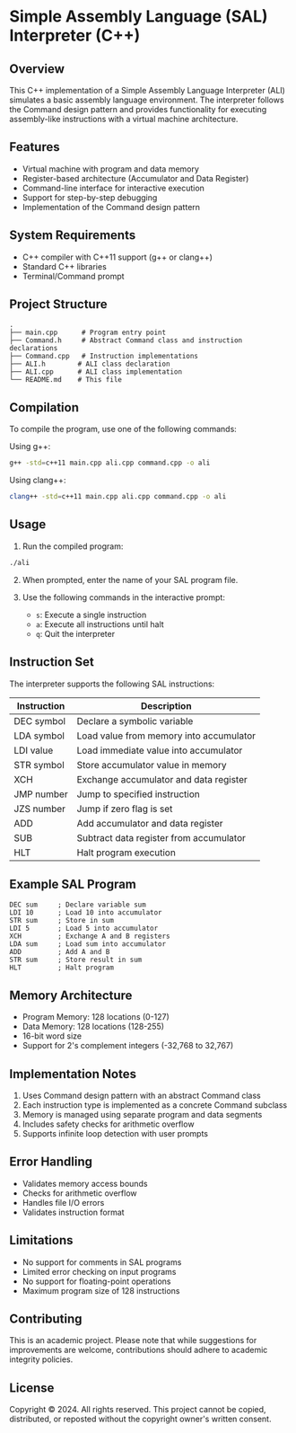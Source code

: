 # Simple Assembly Language (SAL) Interpreter (C++)

## Overview
This C++ implementation of a Simple Assembly Language Interpreter (ALI) simulates a basic assembly language environment. The interpreter follows the Command design pattern and provides functionality for executing assembly-like instructions with a virtual machine architecture.

## Features
- Virtual machine with program and data memory
- Register-based architecture (Accumulator and Data Register)
- Command-line interface for interactive execution
- Support for step-by-step debugging
- Implementation of the Command design pattern

## System Requirements
- C++ compiler with C++11 support (g++ or clang++)
- Standard C++ libraries
- Terminal/Command prompt

## Project Structure
```
.
├── main.cpp      # Program entry point
├── Command.h     # Abstract Command class and instruction declarations
├── Command.cpp   # Instruction implementations
├── ALI.h        # ALI class declaration
├── ALI.cpp      # ALI class implementation
└── README.md    # This file
```

## Compilation
To compile the program, use one of the following commands:

Using g++:
```bash
g++ -std=c++11 main.cpp ali.cpp command.cpp -o ali
```

Using clang++:
```bash
clang++ -std=c++11 main.cpp ali.cpp command.cpp -o ali
```

## Usage
1. Run the compiled program:
```bash
./ali
```

2. When prompted, enter the name of your SAL program file.

3. Use the following commands in the interactive prompt:
   - `s`: Execute a single instruction
   - `a`: Execute all instructions until halt
   - `q`: Quit the interpreter

## Instruction Set
The interpreter supports the following SAL instructions:

| Instruction | Description |
|------------|-------------|
| DEC symbol | Declare a symbolic variable |
| LDA symbol | Load value from memory into accumulator |
| LDI value  | Load immediate value into accumulator |
| STR symbol | Store accumulator value in memory |
| XCH        | Exchange accumulator and data register |
| JMP number | Jump to specified instruction |
| JZS number | Jump if zero flag is set |
| ADD        | Add accumulator and data register |
| SUB        | Subtract data register from accumulator |
| HLT        | Halt program execution |

## Example SAL Program
```
DEC sum     ; Declare variable sum
LDI 10      ; Load 10 into accumulator
STR sum     ; Store in sum
LDI 5       ; Load 5 into accumulator
XCH         ; Exchange A and B registers
LDA sum     ; Load sum into accumulator
ADD         ; Add A and B
STR sum     ; Store result in sum
HLT         ; Halt program
```

## Memory Architecture
- Program Memory: 128 locations (0-127)
- Data Memory: 128 locations (128-255)
- 16-bit word size
- Support for 2's complement integers (-32,768 to 32,767)

## Implementation Notes
1. Uses Command design pattern with an abstract Command class
2. Each instruction type is implemented as a concrete Command subclass
3. Memory is managed using separate program and data segments
4. Includes safety checks for arithmetic overflow
5. Supports infinite loop detection with user prompts

## Error Handling
- Validates memory access bounds
- Checks for arithmetic overflow
- Handles file I/O errors
- Validates instruction format

## Limitations
- No support for comments in SAL programs
- Limited error checking on input programs
- No support for floating-point operations
- Maximum program size of 128 instructions

## Contributing
This is an academic project. Please note that while suggestions for improvements are welcome, contributions should adhere to academic integrity policies.

## License
Copyright © 2024. All rights reserved.
This project cannot be copied, distributed, or reposted without the copyright owner's written consent.
